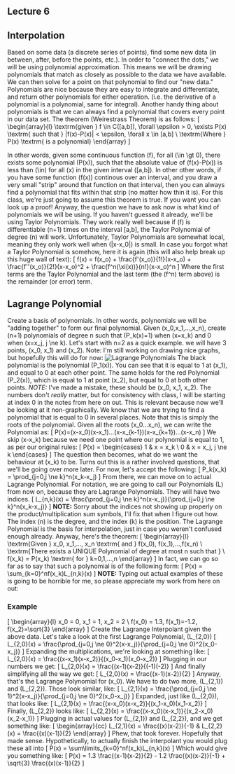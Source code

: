 ## Lecture 6

## Interpolation
Based on some data (a discrete series of points), find some new data (in between, after, before the points, etc.).
In order to "connect the dots," we will be using polynomial approximation. This means we will be drawing polynomials that match as closely as possible to the data we have available. We can then solve for a point on that polynomial to find our "new data."
Polynomials are nice because they are easy to integrate and differentiate, and return other polynomials for either operation. (i.e. the derivative of a polynomial is a polynomial, same for integral).
Another handy thing about polynomials is that we can always find a polynomial that covers every point in our data set. The theorem (Weirestrass Theorem) is as follows:
\[
\begin{array}{l}
\textrm{given } f \in C([a,b]), \forall \epsilon > 0, \exists P(x) \textrm{ such that } |f(x)-P(x)| < \epsilon, \forall x \in [a,b] \\
\textrm{Where } P(x) \textrm{ is a polynomial}
\end{array}
\]

In other words, given some continuous function \(f\), for all \(\in \gt 0\), there exists some polynomial \(P(x)\), such that the absolute value of \(f(x)-P(x)\) is less than \(\in\) for all \(x\) in the given interval \([a,b]\).
In other other words, if you have some function \(f(x)\) continous over an interval, and you draw a very small "strip" around that function on that interval, then you can always find a polynomial that fits within that strip (no matter how thin it is).
For this class, we're just going to assume this theorem is true. If you want you can look up a proof!
Anyway, the question we have to ask now is what kind of polynomials we will be using. If you haven't guessed it already, we'll be using Taylor Polynomials. They work really well because if \(f\) is differentiable \(n+1\) times on the interval [a,b], the Taylor Polynomial of degree \(n\) will work. Unfortunately, Taylor Polynomials are somewhat local, meaning they only work well when \(|x-x_0|\) is small.
In case you forgot what a Taylor Polynomial is somehow, here it is again (this will also help break up this huge wall of text):
\[
f(x) = f(x_o) + \frac{f'(x_o)}{1!}(x-x_o) + \frac{f''(x_o)}{2!}(x-x_o)^2 + \frac{f^n(\xi(x))}{n!}(x-x_o)^n
\]
Where the first terms are the Taylor Polynomial and the last term (the \(f^n\) term above) is the remainder (or error) term.
## Lagrange Polynomial
Create a basis of polynomials. In other words, polynomials we will be "adding together" to form our final polynomial.
Given \(x_0,x_1,...,x_n\), create \(n+1\) polynomials of degree n such that \(P_k(x)=1\) when \(x=x_k\) and 0 when \(x=x_j, j \ne k\).
Let's start with n=2 as a quick example. we will have 3 points, \(x_0, x_1\) and \(x_2\).
Note: I'm still working on drawing nice graphs, but hopefully this will do for now:
![Lagrange Polynomials](https://i.imgur.com/Eyy4tqk.png)
The black polynomial is the polynomial \(P_1(x)\). You can see that it is equal to 1 at \(x_1\), and equal to 0 at each other point. The same holds for the red Polynomial \(P_2(x)\), which is equal to 1 at point \(x_2\), but equal to 0 at both other points. *NOTE:* I've made a mistake, these should be \(x_0, x_1, x_2\). The numbers don't <i>really</i> matter, but for consistency with class, I will be starting at index 0 in the notes from here on out.
This is relevant because now we'll be looking at it non-graphically. We know that we are trying to find a polynomial that is equal to 0 in several places. Note that this is simply the roots of the polynomial. Given all the roots \(x_0...x_n\), we can write the Polynomial as:
\[
P(x)=(x-x_0)(x-x_1)...(x-x_{k-1})(x-x_{k+1})...(x-x_n)
\]
We skip \(x-x_k\) because we need one point where our polynomial is equal to 1, as per our original rules:
\[
P(x) =
\begin{cases}
1 & x = x_k \\
0 & x = x_j, j \ne k
\end{cases}
\]
The question then becomes, what do we want the behaviour at \(x_k\) to be. Turns out this is a rather involved questions, that we'll be going over more later. For now, let's accept the following:
\[
P_k(x_k) = \prod_{j=0,j \ne k}^n(x_k-x_j)
\]
From there, we can move on to actual Lagrange Polynomial. For notation, we are going to call our Polynomials \(L\) from now on, because they are Lagrange Polynomials. They will have two indices.
\[
L_{n,k}(x) = \frac{\prod_{j=0,j \ne k}^n(x-x_j)}{\prod_{j=0,j \ne k}^n(x_k-x_j)}
\]
**NOTE:** Sorry about the indices not showing up properly on the product/multiplication sum symbols, I'll fix that when I figure out how.
The index \(n\) is the degree, and the index \(k\) is the position. The Lagrange Polynomial is the basis for interpolation, just in case you weren't confused enough already. Anyway, here's the theorem:
\[
\begin{array}{l}
\textrm{Given } x_0, x_1,..., x_n \textrm{ and } f(x_0), f(x_1),...,f(x_n) \\
\textrm{There exists a UNIQUE Polynomial of degree at most n such that } \\
f(x_k) = P(x_k) \textrm{ for } k=0,1,...,n
\end{array}
\]
In fact, we can go so far as to say that such a polynomial is of the following form:
\[
P(x) = \sum_{k=0}^nf(x_k)L_{n,k}(x)
\]
**NOTE:** Typing out actual examples of these is going to be horrible for me, so please appreciate my work from here on out:
### Example
\[
\begin{array}{l}
x_0 = 0, x_1 = 1, x_2 = 2 \\
f(x_0) = 1.3, f(x_1)=-1.2, f(x_2)=\sqrt{3}
\end{array}
\]
Create the Lagrange Interpolant given the above data.
Let's take a look at the first Lagrange Polynomial, \(L_{2,0}\)
\[
L_{2,0}(x) = \frac{\prod_{j=0,j \ne 0}^2(x-x_j)}{\prod_{j=0,j \ne 0}^2(x_0-x_j)}
\]
Expanding the multiplications, we're looking at something like:
\[
L_{2,0}(x) = \frac{(x-x_1)(x-x_2)}{(x_0-x_1)(x_0-x_2)}
\]
Plugging in our numbers we get:
\[
L_{2,0}(x) = \frac{(x-1)(x-2)}{(-1)(-2)}
\]
And finally simplifying all the way we get:
\[
L_{2,0}(x) = \frac{(x-1)(x-2)}{2}
\]
Anyway, that's the Lagrange Polynomial for \(x_0\). We have to do two more, \(L_{2,1}\) and \(L_{2,2}\). Those look similar, like:
\[
L_{2,1}(x) = \frac{\prod_{j=0,j \ne 1}^2(x-x_j)}{\prod_{j=0,j \ne 0}^2(x_0-x_j)}
\]
Expanded, just like \(L_{2,0}\), that looks like:
\[
L_{2,1}(x) = \frac{(x-x_0)(x-x_2)}{(x_1-x_0)(x_1-x_2)}
\]
Finally, \(L_{2,2}\) looks like:
\[
L_{2,2}(x) = \frac{(x-x_0)(x-x_1)}{(x_2-x_0)(x_2-x_1)}
\]
Plugging in actual values for \(L_{2,1}\) and \(L_{2,2}\), and we get something like:
\[
\begin{array}{cc}
L_{2,1}(x) = \frac{(x)(x-2)}{-1} & L_{2,2}(x) = \frac{(x)(x-1)}{2}
\end{array}
\]
Phew, that took forever. Hopefully that made sense. Hypothetically, to actually finish the interpolant you would plug these all into
\[
P(x) = \sum\limits_{k=0}^nf(x_k)L_{n,k}(x)
\]
Which would give you something like:
\[
P(x) = 1.3 \frac{(x-1)(x-2)}{2} - 1.2 \frac{(x)(x-2)}{-1} + \sqrt{3} \frac{(x)(x-1)}{2}
\]
